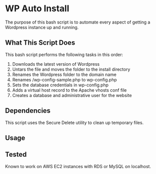 # WP Auto Install
The purpose of this bash script is to automate every aspect of getting a Wordpress instance up and running.

## What This Script Does

This bash script performs the following tasks in this order:

1. Downloads the latest version of Wordpress
2. Untars the file and moves the folder to the install directory
3. Renames the Wordpress folder to the domain name
4. Renames <domain-name>/wp-config-sample.php to wp-config.php
5. Sets the database credentials in wp-config.php
6. Adds a virtual host record to the Apache vhosts conf file
7. Creates a database and administrative user for the website

## Dependencies

This script uses the Secure Delete utility to clean up temporary files.

## Usage


## Tested

Known to work on AWS EC2 instances with RDS or MySQL on localhost. 
